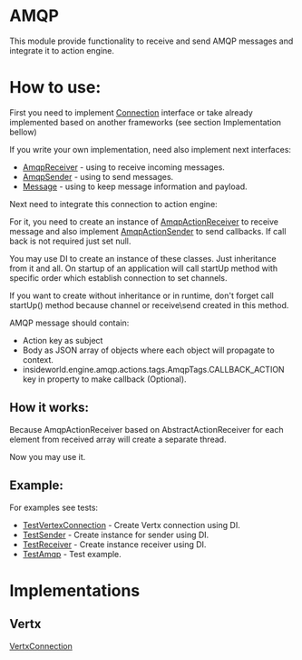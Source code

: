 # AMQP

This module provide functionality to receive and send AMQP messages and integrate it to
action engine.

# How to use:

First you need to implement [Connection](./src/main/java/insideworld/engine/amqp/connection/Connection.java)
interface or take already implemented based on another frameworks (see section Implementation bellow)

If you write your own implementation, need also implement next interfaces:

* [AmqpReceiver](./src/main/java/insideworld/engine/amqp/connection/AmqpReceiver.java) -
using to receive incoming messages.
* [AmqpSender](./src/main/java/insideworld/engine/amqp/connection/AmqpSender.java) - 
using to send messages.
* [Message](.src/main/java/insideworld/engine/amqp/connection/Message.java) - 
using to keep message information and payload.

Next need to integrate this connection to action engine:

For it, you need to create an instance of [AmqpActionReceiver](./src/main/java/insideworld/engine/amqp/actions/AmqpActionReceiver.java)
to receive message and also implement [AmqpActionSender](./src/main/java/insideworld/engine/amqp/actions/AmqpActionSender.java) 
to send callbacks. If call back is not required just set null.

You may use DI to create an instance of these classes. Just inheritance from it and all.
On startup of an application will call startUp method with specific order which establish connection
to set channels.

If you want to create without inheritance or in runtime, don't forget call startUp() method 
because channel or receive\send created in this method.

AMQP message should contain: 
* Action key as subject
* Body as JSON array of objects where each object will propagate to context.
* insideworld.engine.amqp.actions.tags.AmqpTags.CALLBACK_ACTION key in property to make callback (Optional).

## How it works:

Because AmqpActionReceiver based on AbstractActionReceiver for each element from received array will create
a separate thread.

Now you may use it.
## Example:
For examples see tests:

* [TestVertexConnection](./src/test/java/insideworld/engine/amqp/TestVertexConnection.java) - Create Vertx connection using DI.
* [TestSender](./src/test/java/insideworld/engine/amqp/TestSender.java) - Create instance for sender using DI.
* [TestReceiver](./src/test/java/insideworld/engine/amqp/TestReceiver.java) - Create instance receiver using DI.
* [TestAmqp](./src/test/java/insideworld/engine/amqp/TestAmqp.java) - Test example.

# Implementations

## Vertx
[VertxConnection](.\src\main\java\insideworld\engine\amqp\vertex\VertexConnection.java)


